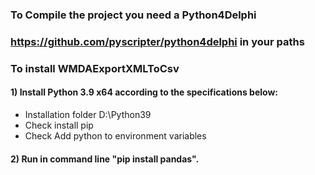 ### To Compile the project you need a Python4Delphi 
### https://github.com/pyscripter/python4delphi in your paths

### To install WMDAExportXMLToCsv 

#### 1) Install Python 3.9 x64 according to the specifications below: 

* Installation folder D:\Python39
* Check install pip 
* Check Add python to environment variables

#### 2) Run in command line "pip install pandas".




